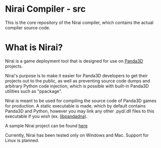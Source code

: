 # Nirai Compiler - src
This is the core repository of the Nirai compiler, which contains the actual compiler source code.

# What is Nirai?
Nirai is a game deployment tool that is designed for use on [Panda3D](https://www.panda3d.org/) projects.

Nirai's purpose is to make it easier for Panda3D developers to get their projects out to the public, as well as preventing source code dumps and arbitrary Python code injection, which is possible with built-in Panda3D utilities such as "ppackage".

Nirai is meant to be used for compiling the source code of Panda3D games for production. A static executable is made, which by default contains Panda3D and Python, however you may link any other .pyd/.dll files to this executable if you wish (ex. [libpandadna](https://github.com/loblao/libpandadna)).

A sample Nirai project can be found [here](https://github.com/nirai-compiler/sample-project)

Currently, Nirai has been tested only on Windows and Mac. Support for Linux is planned.
